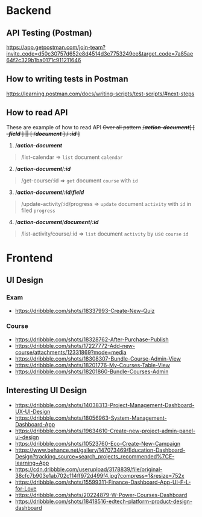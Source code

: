 # Backend
## API Testing (Postman)
https://app.getpostman.com/join-team?invite_code=d50c30757d652e8d4514d3e7753249ee&target_code=7a85ae64f2c329b1ba0171c911211646

## How to writing tests in Postman
https://learning.postman.com/docs/writing-scripts/test-scripts/#next-steps

## How to read API
These are example of how to read API
~~Over all pattern~~
~~/***action***-***document***\[ \[ -***field*** \] || \[ /***document*** \] / ***:id*** \]~~

1. /***action***-***document***
> /list-calendar => `list` document `calendar`

2. /***action***-***document***/***:id***
> /get-course/:id => `get` document `course` with `id`

3. /***action***-***document***/***:id***/***field***
> /update-activity/:id/progress => `update` document `activity` with `id` in filed `progress` 

4. /***action***-***document***/***document***/***:id***
> /list-activity/course/:id => `list` document `activity` by use `course` `id`


# Frontend
## UI Design
### Exam
- https://dribbble.com/shots/18337993-Create-New-Quiz
### Course
- https://dribbble.com/shots/18328762-After-Purchase-Publish 
- https://dribbble.com/shots/17227772-Add-new-course/attachments/12331869?mode=media
- https://dribbble.com/shots/18308307-Bundle-Course-Admin-View
- https://dribbble.com/shots/18201776-My-Courses-Table-View
- https://dribbble.com/shots/18201860-Bundle-Courses-Admin

## Interesting UI Design
- https://dribbble.com/shots/14038313-Project-Management-Dashboard-UX-UI-Design
- https://dribbble.com/shots/18056963-System-Management-Dashboard-App
- https://dribbble.com/shots/19634610-Create-new-project-admin-panel-ui-design
- https://dribbble.com/shots/10523760-Eco-Create-New-Campaign
- https://www.behance.net/gallery/147073469/Education-Dashboard-Design?tracking_source=search_projects_recommended%7CE-learning+App
- https://cdn.dribbble.com/userupload/3178839/file/original-38cfc7b903e1ab702c114ff972d499f4.jpg?compress=1&resize=752x
- https://dribbble.com/shots/15599311-Finance-Dashboard-App-UI-F-L-for-Love
- https://dribbble.com/shots/20224879-W-Power-Courses-Dashboard
- https://dribbble.com/shots/18418516-edtech-platform-product-design-dashboard